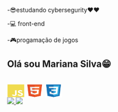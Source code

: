 
-😎estudando  cybersegurity❤️❤️

-💻 front-end

-🎮progamação de jogos

## Olá sou Mariana Silva😁

<div style="display: inline_block"><br>
  <img align="center" alt="Js" height="30" width="40" src="https://raw.githubusercontent.com/devicons/devicon/master/icons/javascript/javascript-plain.svg">
  <img align="center" alt="-HTML" height="30" width="40" src="https://raw.githubusercontent.com/devicons/devicon/master/icons/html5/html5-original.svg">
  <img align="center" alt="CSS" height="30" width="40" src="https://raw.githubusercontent.com/devicons/devicon/master/icons/css3/css3-original.svg">
</div>
<div>
<a href="https://github.com/"Marianasilva028">
<img loading="lazy" height="180em" src="https://github-readme-stats.vercel.app/api/top-langs/?username=Marianasilva028&layout=compact&langs_count=7&theme=dracula"/>
<img loading="lazy" height="180em" src="https://github-readme-stats.vercel.app/api?username=Marianasilva028&show_icons=true&theme=dracula&include_all_commits=true&count_private=true"/>
</div>



